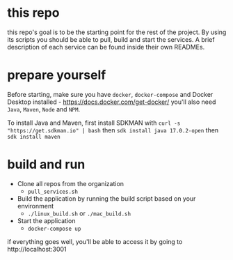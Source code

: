 # this repo
this repo's goal is to be the starting point for the rest of the project. By using its scripts you should be able to pull, build and start the services. A brief description of each service can be found inside their own READMEs.

# prepare yourself

Before starting, make sure you have `docker`, `docker-compose` and Docker Desktop installed - https://docs.docker.com/get-docker/
you'll also need `Java`, `Maven`, `Node` and `NPM`.

To install Java and Maven, first install SDKMAN with `curl -s "https://get.sdkman.io" | bash`
then `sdk install java 17.0.2-open`
then `sdk install maven`

# build and run

- Clone all repos from the organization
  - `pull_services.sh`
- Build the application by running the build script based on your environment
  - `./linux_build.sh` or `./mac_build.sh`
- Start the application
  - `docker-compose up`

if everything goes well, you'll be able to access it by going to http://localhost:3001
